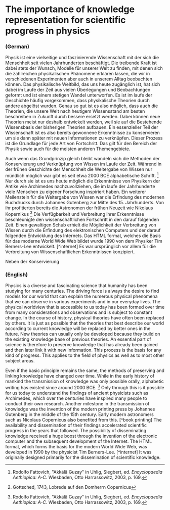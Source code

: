 # The importance of knowledge representation for scientific progress in physics
### (German)

Physik ist eine vielseitige und faszinierende Wissenschaft mit der sich die Menschheit seit vielen Jahrhunderten beschäftigt. Die treibende Kraft ist dabei stets der Wunsch, Modelle für unserer Welt zu finden, mit denen sich die zahlreichen physikalischen Phänomene erklären lassen, die wir in verschiedenen Experimenten aber auch in unserem Alltag beobachten können. Das physikalische Weltbild, das uns heute zugänglich ist, hat sich dabei im Laufe der Zeit aus vielen Überlegungen und Beobachtungen geformt und ist einem stetigen Wandel unterworfen. Es ist im laufe der Geschichte häufig vorgekommen, dass physikalische Theorien durch andere abgelöst wurden. Genau so gut ist es also möglich, dass auch die Theorien, die unsere Welt nach heutigem Wissensstand am besten beschreiben in Zukunft durch bessere ersetzt werden. Dabei können neue Theorien meist nur deshalb entwickelt werden, weil sie auf die Bestehende Wissensbasis der bisherigen Theorien aufbauen. Ein essenzieller Teil der Wissenschaft ist es also bereits gewonnene Erkenntnisse zu konservieren um sie dann später mit neuen Informationen zu verknüpfen. Dieser Prozess ist die Grundlage für jede Art von Fortschritt. Das gilt für den Bereich der Physik sowie auch für die meisten anderen Themengebiete.

Auch wenn das Grundprinzip gleich bleibt wandeln sich die Methoden der Konservierung und Verknüpfung von Wissen im Laufe der Zeit. Während in der frühen Geschichte der Menschheit die Weitergabe von Wissen nur mündlich möglich war gibt es seit etwa 2000 BCE alphabetische Schrift. [^firstWriting] Nur durch sie ist es uns heute möglich die Erkenntnisse von Physikern der Antike wie Archimedes nachzuvollziehen, die im laufe der Jahrhunderte viele Menschen zu eigener Forschung inspiriert haben. Ein weiterer Meilenstein für die Weitergabe von Wissen war die Erfindung des modernen Buchdrucks durch Johannes Gutenberg zur Mitte des 15. Jahrhunderts. Von ihr profitierten bereits die Astronomen der frühen Neuzeit wie Nikolaus Kopernikus [^buchdruck] Die Verfügbarkeit und Verbreitung ihrer Erkenntnisse beschleunigte den wissenschaftlichen Fortschritt in den darauf folgenden Zeit. Einen gewaltigen Schub erhielt die Möglichkeit der Verbreitung von Wissen durch die Erfindung des elektronischen Computers und der darauf folgenden Entwicklung des Internets. Das HTML format, welches die Basis für das moderne World Wide Web bildet wurde 1990 von dem Physiker Tim Berners-Lee entwickelt. [^internet] Es war ursprünglich vor allem für die Verbreitung von Wissenschaftlichen Erkenntnissen konzipiert.

Neben der Konservierung 

### (English)

Physics is a diverse and fascinating science that humanity has been studying for many centuries. The driving force is always the desire to find models for our world that can explain the numerous physical phenomena that we can observe in various experiments and in our everyday lives. The physical worldview that is accessible to us today has been formed over time from many considerations and observations and is subject to constant change. In the course of history, physical theories have often been replaced by others. It is just as possible that the theories that best describe our world according to current knowledge will be replaced by better ones in the future. New theories can usually only be developed because they build on the existing knowledge base of previous theories. An essential part of science is therefore to preserve knowledge that has already been gained and then later link it with new information. This process is the basis for any kind of progress. This applies to the field of physics as well as to most other subject areas.

Even if the basic principle remains the same, the methods of preserving and linking knowledge have changed over time. While in the early history of mankind the transmission of knowledge was only possible orally, alphabetic writing has existed since around 2000 BCE. [^firstWriting] Only through this is it possible for us today to understand the findings of ancient physicists such as Archimedes, which over the centuries have inspired many people to conduct their own research. Another milestone in the transmission of knowledge was the invention of the modern printing press by Johannes Gutenberg in the middle of the 15th century. Early modern astronomers such as Nicolaus Copernicus also benefited from this. [^book printing] The availability and dissemination of their findings accelerated scientific progress in the years that followed. The possibility of disseminating knowledge received a huge boost through the invention of the electronic computer and the subsequent development of the Internet. The HTML format, which forms the basis for the modern World Wide Web, was developed in 1990 by the physicist Tim Berners-Lee. [^internet] It was originally designed primarily for the dissemination of scientific knowledge.

[^firstWriting]: Rodolfo Fattovich, "Akkälä Guzay" in Uhlig, Siegbert, ed. _Encyclopaedia Aethiopica: A-C_. Wiesbaden, Otto Harrassowitz, 2003, p. 169.
[^buchdruck]: Gottsched, 1743, Lobrede auf den Domherrn Copernicus
[^www]: Berners-Lee, T. (2010). "Long Live the Web". _[Scientific American](https://en.wikipedia.org/wiki/Scientific_American "Scientific American")_. **303** (6): 80–85. [Bibcode](https://en.wikipedia.org/wiki/Bibcode_(identifier) "Bibcode (identifier)"):[2010SciAm.303f..80B](https://ui.adsabs.harvard.edu/abs/2010SciAm.303f..80B). [doi](https://en.wikipedia.org/wiki/Doi_(identifier) "Doi (identifier)"):[10.1038/scientificamerican1210-80](https://doi.org/10.1038%2Fscientificamerican1210-80). [PMID](https://en.wikipedia.org/wiki/PMID_(identifier) "PMID (identifier)") [21141362](https://pubmed.ncbi.nlm.nih.gov/21141362).
